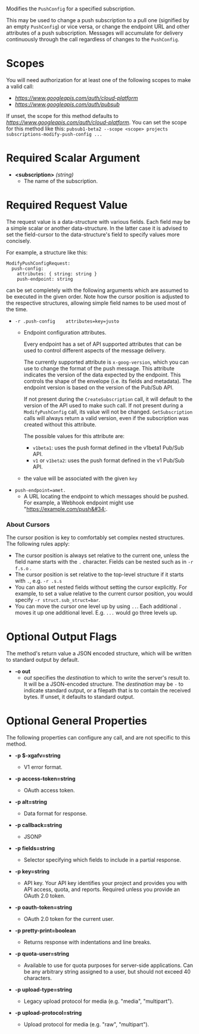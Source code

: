 Modifies the `PushConfig` for a specified subscription.

This may be used to change a push subscription to a pull one (signified by
an empty `PushConfig`) or vice versa, or change the endpoint URL and other
attributes of a push subscription. Messages will accumulate for delivery
continuously through the call regardless of changes to the `PushConfig`.
# Scopes

You will need authorization for at least one of the following scopes to make a valid call:

* *https://www.googleapis.com/auth/cloud-platform*
* *https://www.googleapis.com/auth/pubsub*

If unset, the scope for this method defaults to *https://www.googleapis.com/auth/cloud-platform*.
You can set the scope for this method like this: `pubsub1-beta2 --scope <scope> projects subscriptions-modify-push-config ...`
# Required Scalar Argument
* **&lt;subscription&gt;** *(string)*
    - The name of the subscription.
# Required Request Value

The request value is a data-structure with various fields. Each field may be a simple scalar or another data-structure.
In the latter case it is advised to set the field-cursor to the data-structure's field to specify values more concisely.

For example, a structure like this:
```
ModifyPushConfigRequest:
  push-config:
    attributes: { string: string }
    push-endpoint: string

```

can be set completely with the following arguments which are assumed to be executed in the given order. Note how the cursor position is adjusted to the respective structures, allowing simple field names to be used most of the time.

* `-r .push-config    attributes=key=justo`
    - Endpoint configuration attributes.
        
        Every endpoint has a set of API supported attributes that can be used to
        control different aspects of the message delivery.
        
        The currently supported attribute is `x-goog-version`, which you can
        use to change the format of the push message. This attribute
        indicates the version of the data expected by the endpoint. This
        controls the shape of the envelope (i.e. its fields and metadata).
        The endpoint version is based on the version of the Pub/Sub
        API.
        
        If not present during the `CreateSubscription` call, it will default to
        the version of the API used to make such call. If not present during a
        `ModifyPushConfig` call, its value will not be changed. `GetSubscription`
        calls will always return a valid version, even if the subscription was
        created without this attribute.
        
        The possible values for this attribute are:
        
        * `v1beta1`: uses the push format defined in the v1beta1 Pub/Sub API.
        * `v1` or `v1beta2`: uses the push format defined in the v1 Pub/Sub API.
    - the value will be associated with the given `key`
* `push-endpoint=amet.`
    - A URL locating the endpoint to which messages should be pushed.
        For example, a Webhook endpoint might use &#34;https://example.com/push&#34;.



### About Cursors

The cursor position is key to comfortably set complex nested structures. The following rules apply:

* The cursor position is always set relative to the current one, unless the field name starts with the `.` character. Fields can be nested such as in `-r f.s.o` .
* The cursor position is set relative to the top-level structure if it starts with `.`, e.g. `-r .s.s`
* You can also set nested fields without setting the cursor explicitly. For example, to set a value relative to the current cursor position, you would specify `-r struct.sub_struct=bar`.
* You can move the cursor one level up by using `..`. Each additional `.` moves it up one additional level. E.g. `...` would go three levels up.


# Optional Output Flags

The method's return value a JSON encoded structure, which will be written to standard output by default.

* **-o out**
    - *out* specifies the *destination* to which to write the server's result to.
      It will be a JSON-encoded structure.
      The *destination* may be `-` to indicate standard output, or a filepath that is to contain the received bytes.
      If unset, it defaults to standard output.
# Optional General Properties

The following properties can configure any call, and are not specific to this method.

* **-p $-xgafv=string**
    - V1 error format.

* **-p access-token=string**
    - OAuth access token.

* **-p alt=string**
    - Data format for response.

* **-p callback=string**
    - JSONP

* **-p fields=string**
    - Selector specifying which fields to include in a partial response.

* **-p key=string**
    - API key. Your API key identifies your project and provides you with API access, quota, and reports. Required unless you provide an OAuth 2.0 token.

* **-p oauth-token=string**
    - OAuth 2.0 token for the current user.

* **-p pretty-print=boolean**
    - Returns response with indentations and line breaks.

* **-p quota-user=string**
    - Available to use for quota purposes for server-side applications. Can be any arbitrary string assigned to a user, but should not exceed 40 characters.

* **-p upload-type=string**
    - Legacy upload protocol for media (e.g. &#34;media&#34;, &#34;multipart&#34;).

* **-p upload-protocol=string**
    - Upload protocol for media (e.g. &#34;raw&#34;, &#34;multipart&#34;).
